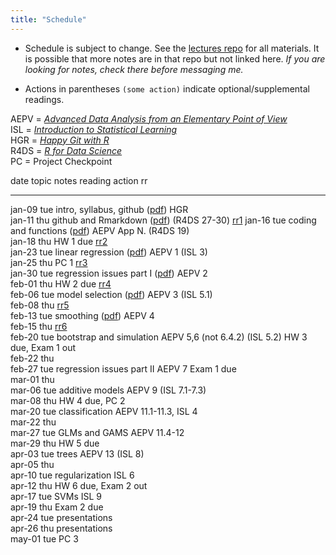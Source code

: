 ```yaml
---
title: "Schedule"
---
```





* Schedule is subject to change. See the [lectures repo](https://github.com/stats-432sp2018/lectures) for all materials. It is possible that more notes are in that repo but not linked here. _If you are looking for notes, check there before messaging me._  

* Actions in parentheses `(some action)` indicate optional/supplemental readings.

AEPV = [_Advanced Data Analysis from an Elementary Point of View_](http://www.stat.cmu.edu/~cshalizi/ADAfaEPoV/ADAfaEPoV.pdf)  
ISL = [_Introduction to Statistical Learning_](http://www-bcf.usc.edu/~gareth/ISL/)  
HGR = [_Happy Git with R_](http://happygitwithr.com/)  
R4DS = [_R for Data Science_](http://r4ds.had.co.nz)  
PC = Project Checkpoint


date         topic                       notes                                                                                           reading                          action                 rr                                                              
-----------  --------------------------  ----------------------------------------------------------------------------------------------  -------------------------------  ---------------------  ----------------------------------------------------------------
jan-09 tue   intro, syllabus, github     (<a href=https://raw.githubusercontent.com/stats-432sp2018/lectures/master/lec01.pdf>pdf</a>)   HGR                                                                                                                     
jan-11 thu   github and Rmarkdown        (<a href=https://raw.githubusercontent.com/stats-432sp2018/lectures/master/lec02.pdf>pdf</a>)   (R4DS 27-30)                                            <a href=https://github.com/stats-432sp2018/class-roster>rr1</a> 
jan-16 tue   coding and functions        (<a href=https://raw.githubusercontent.com/stats-432sp2018/lectures/master/lec03.pdf>pdf</a>)   AEPV App N. (R4DS 19)                                                                                                   
jan-18 thu                                                                                                                                                                HW 1 due               <a href=https://github.com/stats-432sp2018/rr2>rr2</a>          
jan-23 tue   linear regression           (<a href=https://raw.githubusercontent.com/stats-432sp2018/lectures/master/lec04.pdf>pdf</a>)   AEPV 1 (ISL 3)                                                                                                          
jan-25 thu                                                                                                                                                                PC 1                   <a href=https://github.com/stats-432sp2018/rr3>rr3</a>          
jan-30 tue   regression issues part I    (<a href=https://raw.githubusercontent.com/stats-432sp2018/lectures/master/lec05.pdf>pdf</a>)   AEPV 2                                                                                                                  
feb-01 thu                                                                                                                                                                HW 2 due               <a href=https://github.com/stats-432sp2018/rr4>rr4</a>          
feb-06 tue   model selection             (<a href=https://raw.githubusercontent.com/stats-432sp2018/lectures/master/lec06.pdf>pdf</a>)   AEPV 3 (ISL 5.1)                                                                                                        
feb-08 thu                                                                                                                                                                                       <a href=https://github.com/stats-432sp2018/rr5>rr5</a>          
feb-13 tue   smoothing                   (<a href=https://raw.githubusercontent.com/stats-432sp2018/lectures/master/lec07.pdf>pdf</a>)   AEPV 4                                                                                                                  
feb-15 thu                                                                                                                                                                                       <a href=https://github.com/stats-432sp2018/rr6>rr6</a>          
feb-20 tue   bootstrap and simulation                                                                                                    AEPV 5,6 (not 6.4.2) (ISL 5.2)   HW 3 due, Exam 1 out                                                                   
feb-22 thu                                                                                                                                                                                                                                                       
feb-27 tue   regression issues part II                                                                                                   AEPV 7                           Exam 1 due                                                                             
mar-01 thu                                                                                                                                                                                                                                                       
mar-06 tue   additive models                                                                                                             AEPV 9 (ISL 7.1-7.3)                                                                                                    
mar-08 thu                                                                                                                                                                HW 4 due, PC 2                                                                         
mar-20 tue   classification                                                                                                              AEPV 11.1-11.3, ISL 4                                                                                                   
mar-22 thu                                                                                                                                                                                                                                                       
mar-27 tue   GLMs and GAMS                                                                                                               AEPV 11.4-12                                                                                                            
mar-29 thu                                                                                                                                                                HW 5 due                                                                               
apr-03 tue   trees                                                                                                                       AEPV 13 (ISL 8)                                                                                                         
apr-05 thu                                                                                                                                                                                                                                                       
apr-10 tue   regularization                                                                                                              ISL 6                                                                                                                   
apr-12 thu                                                                                                                                                                HW 6 due, Exam 2 out                                                                   
apr-17 tue   SVMs                                                                                                                        ISL 9                                                                                                                   
apr-19 thu                                                                                                                                                                Exam 2 due                                                                             
apr-24 tue                                                                                                                                                                presentations                                                                          
apr-26 thu                                                                                                                                                                presentations                                                                          
may-01 tue                                                                                                                                                                PC 3                                                                                   
